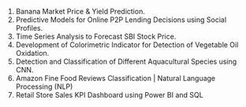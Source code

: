 
1) Banana Market Price & Yield Prediction.
2) Predictive Models for Online P2P Lending Decisions using Social Profiles.
3) Time Series Analysis to Forecast SBI Stock Price.
4) Development of Colorimetric Indicator for Detection of Vegetable Oil Oxidation.
5) Detection and Classification of Different Aquacultural Species using CNN.
6) Amazon Fine Food Reviews Classification | Natural Language Processing (NLP)
7) Retail Store Sales KPI Dashboard using Power BI and SQL 
